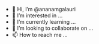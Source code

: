 - 👋 Hi, I’m @ananamgalauri
- 👀 I’m interested in ...
- 🌱 I’m currently learning ...
- 💞️ I’m looking to collaborate on ...
- 📫 How to reach me ...

<!---
ananamgalauri/ananamgalauri is a ✨ special ✨ repository because its `README.md` (this file) appears on your GitHub profile.
You can click the Preview link to take a look at your changes.
--->
